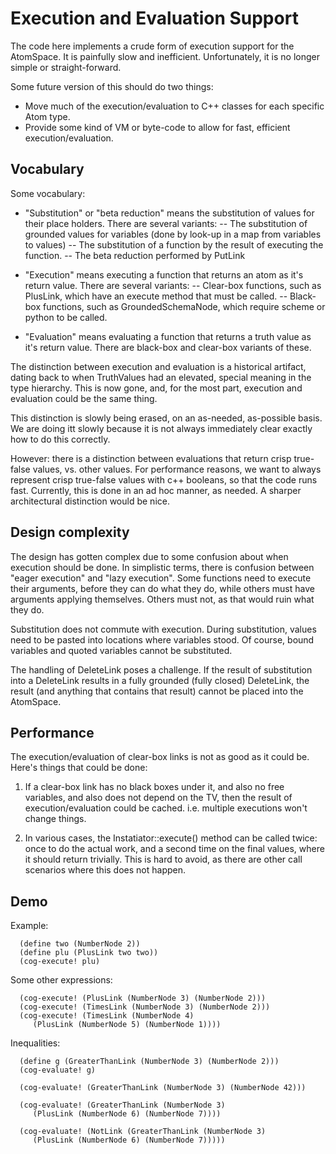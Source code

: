 
Execution and Evaluation Support
================================

The code here implements a crude form of execution support for the
AtomSpace. It is painfully slow and inefficient.  Unfortunately, it is
no longer simple or straight-forward.

Some future version of this should do two things:
* Move much of the execution/evaluation to C++ classes for each
  specific Atom type.
* Provide some kind of VM or byte-code to allow for fast, efficient
  execution/evaluation.

Vocabulary
----------
Some vocabulary:

* "Substitution" or "beta reduction" means the substitution of values
  for their place holders.
  There are several variants:
  -- The substitution of grounded values for variables (done by look-up
     in a map from variables to values)
  -- The substitution of a function by the result of executing the
     function.
  -- The beta reduction performed by PutLink

* "Execution" means executing a function that returns an atom as it's
  return value. There are several variants:
  -- Clear-box functions, such as PlusLink, which have an execute method
     that must be called.
  -- Black-box functions, such as GroundedSchemaNode, which require
     scheme or python to be called.

* "Evaluation" means evaluating a function that returns a truth value as
  it's return value. There are black-box and clear-box variants of
  these.

The distinction between execution and evaluation is a historical
artifact, dating back to when TruthValues had an elevated, special
meaning in the type hierarchy. This is now gone, and, for the most part,
execution and evaluation could be the same thing.

This distinction is slowly being erased, on an as-needed, as-possible
basis.  We are doing itt slowly because it is not always immediately
clear exactly how to do this correctly.

However: there is a distinction between evaluations that return crisp
true-false values, vs. other values. For performance reasons, we want to
always represent crisp true-false values with c++ booleans, so that the
code runs fast. Currently, this is done in an ad hoc manner, as needed.
A sharper architectural distinction would be nice.


Design complexity
-----------------
The design has gotten complex due to some confusion about when execution
should be done. In simplistic terms, there is confusion between "eager
execution" and "lazy execution".  Some functions need to execute their
arguments, before they can do what they do, while others must have
arguments applying themselves. Others must not, as that would ruin what
they do.

Substitution does not commute with execution. During substitution,
values need to be pasted into locations where variables stood. Of
course, bound variables and quoted variables cannot be substituted.

The handling of DeleteLink poses a challenge. If the result of
substitution into a DeleteLink results in a fully grounded (fully
closed) DeleteLink, the result (and anything that contains that result)
cannot be placed into the AtomSpace.


Performance
-----------
The execution/evaluation of clear-box links is not as good as it could
be.  Here's things that could be done:

1) If a clear-box link has no black boxes under it, and also no free
variables, and also does not depend on the TV, then the result of
execution/evaluation could be cached. i.e. multiple executions won't
change things.

2) In various cases, the Instatiator::execute() method can be called
twice: once to do the actual work, and a second time on the final
values, where it should return trivially.  This is hard to avoid, as
there are other call scenarios where this does not happen.

Demo
----
Example:
```
  (define two (NumberNode 2))
  (define plu (PlusLink two two))
  (cog-execute! plu)
```
Some other expressions:
```
  (cog-execute! (PlusLink (NumberNode 3) (NumberNode 2)))
  (cog-execute! (TimesLink (NumberNode 3) (NumberNode 2)))
  (cog-execute! (TimesLink (NumberNode 4)
     (PlusLink (NumberNode 5) (NumberNode 1))))
```
Inequalities:
```
  (define g (GreaterThanLink (NumberNode 3) (NumberNode 2)))
  (cog-evaluate! g)

  (cog-evaluate! (GreaterThanLink (NumberNode 3) (NumberNode 42)))

  (cog-evaluate! (GreaterThanLink (NumberNode 3)
     (PlusLink (NumberNode 6) (NumberNode 7))))

  (cog-evaluate! (NotLink (GreaterThanLink (NumberNode 3)
     (PlusLink (NumberNode 6) (NumberNode 7)))))
```
